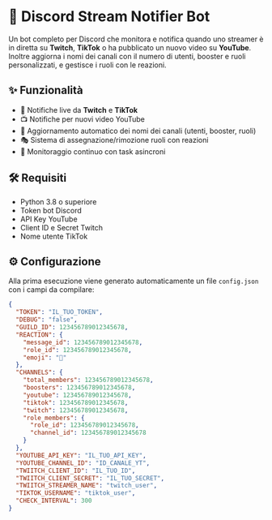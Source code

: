 # 🔔 Discord Stream Notifier Bot

Un bot completo per Discord che monitora e notifica quando uno streamer è in diretta su **Twitch**, **TikTok** o ha pubblicato un nuovo video su **YouTube**. Inoltre aggiorna i nomi dei canali con il numero di utenti, booster e ruoli personalizzati, e gestisce i ruoli con le reazioni.

## ✨ Funzionalità
- 🔴 Notifiche live da **Twitch** e **TikTok**
- 📺 Notifiche per nuovi video YouTube
- 👥 Aggiornamento automatico dei nomi dei canali (utenti, booster, ruoli)
- 🎭 Sistema di assegnazione/rimozione ruoli con reazioni
- 🔄 Monitoraggio continuo con task asincroni

## 🛠 Requisiti

- Python 3.8 o superiore
- Token bot Discord
- API Key YouTube
- Client ID e Secret Twitch
- Nome utente TikTok

## ⚙️ Configurazione

Alla prima esecuzione viene generato automaticamente un file `config.json` con i campi da compilare:

```json
{
  "TOKEN": "IL_TUO_TOKEN",
  "DEBUG": "false",
  "GUILD_ID": 123456789012345678,
  "REACTION": {
    "message_id": 123456789012345678,
    "role_id": 123456789012345678,
    "emoji": "🥄"
  },
  "CHANNELS": {
    "total_members": 123456789012345678,
    "boosters": 123456789012345678,
    "youtube": 123456789012345678,
    "tiktok": 123456789012345678,
    "twitch": 123456789012345678,
    "role_members": {
      "role_id": 123456789012345678,
      "channel_id": 123456789012345678
    }
  },
  "YOUTUBE_API_KEY": "IL_TUO_API_KEY",
  "YOUTUBE_CHANNEL_ID": "ID_CANALE_YT",
  "TWIITCH_CLIENT_ID": "IL_TUO_ID",
  "TWIITCH_CLIENT_SECRET": "IL_TUO_SECRET",
  "TWIITCH_STREAMER_NAME": "twitch_user",
  "TIKTOK_USERNAME": "tiktok_user",
  "CHECK_INTERVAL": 300
}
